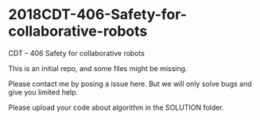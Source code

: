 # 2018CDT-406-Safety-for-collaborative-robots

CDT – 406 Safety for collaborative robots

This is an initial repo, and some files might be missing. 

Please contact me by posing a issue here. But we will only solve bugs and give you limited help.

Please upload your code about algorithm in the SOLUTION folder.
